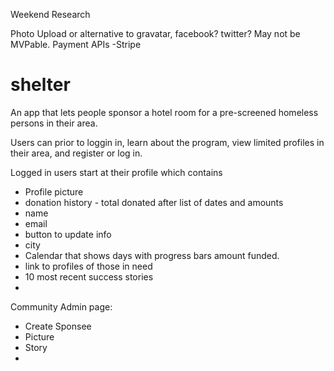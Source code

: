 Weekend Research

Photo Upload or alternative to gravatar, facebook? twitter? May not be MVPable.
Payment APIs -Stripe

# shelter

An app that lets people sponsor a hotel room for a pre-screened homeless persons in their area.

Users can prior to loggin in, learn about the program, view limited profiles in their area, and register or log in.

Logged in users start at their profile which contains
  - Profile picture
  - donation history - total donated after list of dates and amounts
  - name
  - email
  - button to update info
  - city
  - Calendar that shows days with progress bars amount funded.
  - link to profiles of those in need
  - 10 most recent success stories
  - 
  
Community Admin page:
  - Create Sponsee
  - Picture
  - Story
  - 
  

  
